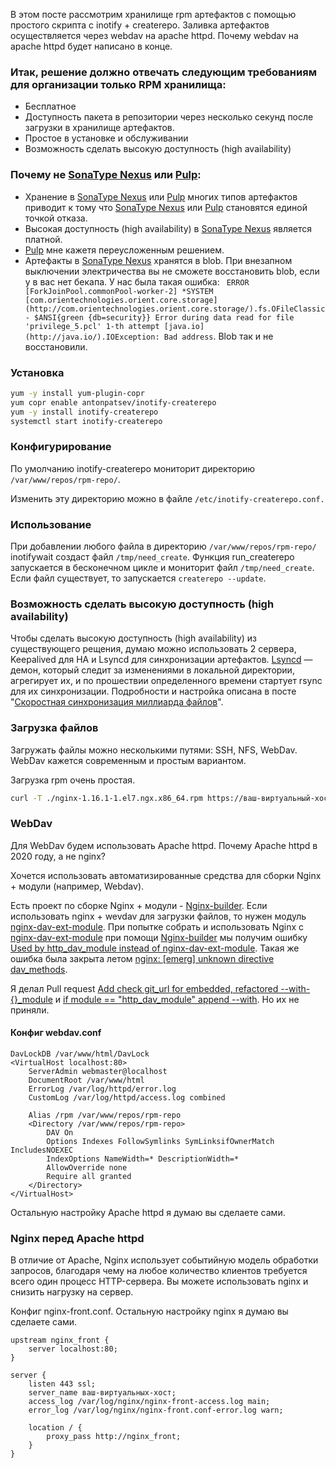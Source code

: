 В этом посте рассмотрим хранилище rpm артефактов c помощью простого скрипта с inotify + createrepo. Заливка артефактов осуществляется через webdav на apache httpd. Почему webdav на apache httpd будет написано в конце.

### Итак, решение должно отвечать cледующим требованиям для организации только RPM хранилища:

- Бесплатное
- Доступность пакета в репозитории через несколько секунд после загрузки в хранилище артефактов.
- Простое в установке и обслуживании
- Возможность сделать высокую доступность (high availability)

### Почему не [SonaType Nexus](https://habr.com/ru/post/473358/) или [Pulp](https://pulpproject.org/):

- Хранение в [SonaType Nexus](https://habr.com/ru/post/473358/) или [Pulp](https://pulpproject.org/) многих типов артефактов приводит к тому что [SonaType Nexus](https://habr.com/ru/post/473358/) или [Pulp](https://pulpproject.org/) становятся единой точкой отказа.
- Высокая доступность (high availability) в [SonaType Nexus](https://habr.com/ru/post/473358/) является платной.
- [Pulp](https://pulpproject.org/) мне кажетя переусложенным решением.
- Артефакты в [SonaType Nexus](https://habr.com/ru/post/473358/) хранятся в blob. При внезапном выключении электричества вы не сможете восстановить blob, если у в вас нет бекапа. У нас была такая ошибка: ``` ERROR [ForkJoinPool.commonPool-worker-2] *SYSTEM [com.orientechnologies.orient.core.storage](http://com.orientechnologies.orient.core.storage/).fs.OFileClassic - $ANSI{green {db=security}} Error during data read for file 'privilege_5.pcl' 1-th attempt [java.io](http://java.io/).IOException: Bad address```. Blob так и не восстановили.

### Установка 

```bash
yum -y install yum-plugin-copr
yum copr enable antonpatsev/inotify-createrepo
yum -y install inotify-createrepo
systemctl start inotify-createrepo
```

### Конфигурирование

По умолчанию inotify-createrepo мониторит директорию `/var/www/repos/rpm-repo/`.

Изменить эту директорию можно в файле `/etc/inotify-createrepo.conf.`

### Использование

При добавлении любого файла в директорию `/var/www/repos/rpm-repo/` inotifywait создаст файл `/tmp/need_create`.  Функция run_createrepo запускается в бесконечном цикле и мониторит файл `/tmp/need_create`. Если файл существует, то запускается `createrepo --update`.

### Возможность сделать высокую доступность (high availability)

Чтобы сделать высокую доступность (high availability) из существующего рещения, думаю можно использовать 2 сервера, Keepalived для HA и Lsyncd для синхронизации артефактов. [Lsyncd](http://code.google.com/p/lsyncd) — демон, который следит за изменениями в локальной директории, агрегирует их, и по прошествии определенного времени стартует rsync для их синхронизации. Подробности и настройка описана в посте "[Cкоростная синхронизация миллиарда файлов](https://habr.com/ru/post/132098/)".

### Загрузка файлов

Загружать файлы можно несколькими путями: SSH, NFS, WebDav. WebDav кажется современным и простым вариантом.

Загрузка rpm очень простая.

```bash
curl -T ./nginx-1.16.1-1.el7.ngx.x86_64.rpm https://ваш-виртуальный-хост/rpm/
```

### WebDav

Для WebDav будем использовать Apache httpd. Почему Apache httpd в 2020 году, а не nginx?

Хочется использовать автоматизированные средства для сборки Nginx + модули (например, Webdav).

Есть проект по сборке Nginx + модули - [Nginx-builder](https://github.com/TinkoffCreditSystems/Nginx-builder). Если использовать nginx + wevdav для загрузки файлов, то нужен модуль [nginx-dav-ext-module](https://github.com/arut/nginx-dav-ext-module). При попытке собрать и использовать Nginx с [nginx-dav-ext-module](https://github.com/arut/nginx-dav-ext-module) при помощи [Nginx-builder](https://github.com/TinkoffCreditSystems/Nginx-builder) мы получим ошибку [Used by http_dav_module instead of nginx-dav-ext-module](https://github.com/TinkoffCreditSystems/Nginx-builder/issues/27). Такая же ошибка была закрыта летом [nginx: [emerg] unknown directive dav_methods](https://github.com/TinkoffCreditSystems/Nginx-builder/issues/12). 

Я делал Pull request [Add check git_url for embedded, refactored --with-{}_module](https://github.com/TinkoffCreditSystems/Nginx-builder/pull/18) и [if module == "http_dav_module" append --with](https://github.com/TinkoffCreditSystems/Nginx-builder/pull/14). Но их не приняли.

#### Конфиг webdav.conf

```
DavLockDB /var/www/html/DavLock
<VirtualHost localhost:80>
    ServerAdmin webmaster@localhost
    DocumentRoot /var/www/html
    ErrorLog /var/log/httpd/error.log
    CustomLog /var/log/httpd/access.log combined

    Alias /rpm /var/www/repos/rpm-repo
    <Directory /var/www/repos/rpm-repo>
        DAV On
        Options Indexes FollowSymlinks SymLinksifOwnerMatch IncludesNOEXEC
        IndexOptions NameWidth=* DescriptionWidth=*
        AllowOverride none
        Require all granted
    </Directory>
</VirtualHost>
```

Остальную настройку Apache httpd я думаю вы сделаете сами.

### Nginx перед Apache httpd

В отличие от Apache, Nginx использует событийную модель обработки запросов, благодаря чему на любое количество клиентов требуется всего один процесс HTTP-сервера. Вы можете использовать nginx и снизить нагрузку на сервер.

Конфиг nginx-front.conf. Остальную настройку nginx я думаю вы сделаете сами.

```nginx
upstream nginx_front {
    server localhost:80;
}

server {
    listen 443 ssl;
    server_name ваш-виртуальных-хост;
    access_log /var/log/nginx/nginx-front-access.log main;
    error_log /var/log/nginx/nginx-front.conf-error.log warn;

    location / {
        proxy_pass http://nginx_front;
    }
}
```

